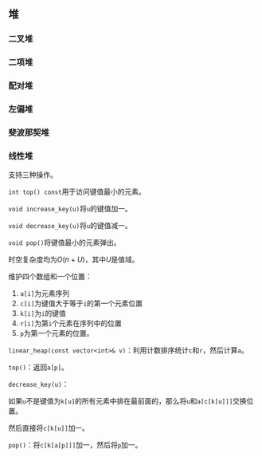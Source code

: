 ## 堆

### 二叉堆

### 二项堆

### 配对堆

### 左偏堆

### 斐波那契堆

### 线性堆

支持三种操作。

`int top() const`用于访问键值最小的元素。

`void increase_key(u)`将`u`的键值加一。

`void decrease_key(u)`将`u`的键值减一。

`void pop()`将键值最小的元素弹出。

时空复杂度均为$O(n+U)$，其中$U$是值域。

维护四个数组和一个位置：

1. `a[i]`为元素序列
2. `c[i]`为键值大于等于`i`的第一个元素位置
3. `k[i]`为`i`的键值
4. `r[i]`为第`i`个元素在序列中的位置
5. `p`为第一个元素的位置。

`linear_heap(const vector<int>& v)`：利用计数排序统计`c`和`r`，然后计算`a`。

`top()`：返回`a[p]`。

`decrease_key(u)`：

如果`u`不是键值为`k[u]`的所有元素中排在最前面的，那么将`u`和`a[c[k[u]]]`交换位置。

然后直接将`c[k[u]]`加一。

`pop()`：将`c[k[a[p]]]`加一，然后将`p`加一。







